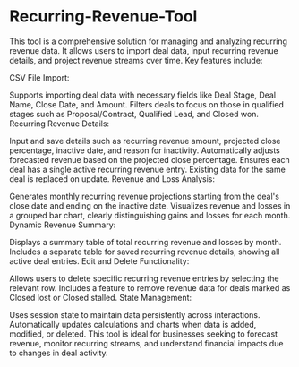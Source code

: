 # Recurring-Revenue-Tool
This tool is a comprehensive solution for managing and analyzing recurring revenue data. It allows users to import deal data, input recurring revenue details, and project revenue streams over time. Key features include:

CSV File Import:

Supports importing deal data with necessary fields like Deal Stage, Deal Name, Close Date, and Amount.
Filters deals to focus on those in qualified stages such as Proposal/Contract, Qualified Lead, and Closed won.
Recurring Revenue Details:

Input and save details such as recurring revenue amount, projected close percentage, inactive date, and reason for inactivity.
Automatically adjusts forecasted revenue based on the projected close percentage.
Ensures each deal has a single active recurring revenue entry. Existing data for the same deal is replaced on update.
Revenue and Loss Analysis:

Generates monthly recurring revenue projections starting from the deal's close date and ending on the inactive date.
Visualizes revenue and losses in a grouped bar chart, clearly distinguishing gains and losses for each month.
Dynamic Revenue Summary:

Displays a summary table of total recurring revenue and losses by month.
Includes a separate table for saved recurring revenue details, showing all active deal entries.
Edit and Delete Functionality:

Allows users to delete specific recurring revenue entries by selecting the relevant row.
Includes a feature to remove revenue data for deals marked as Closed lost or Closed stalled.
State Management:

Uses session state to maintain data persistently across interactions.
Automatically updates calculations and charts when data is added, modified, or deleted.
This tool is ideal for businesses seeking to forecast revenue, monitor recurring streams, and understand financial impacts due to changes in deal activity.
